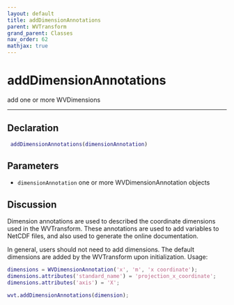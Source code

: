 ```yaml
---
layout: default
title: addDimensionAnnotations
parent: WVTransform
grand_parent: Classes
nav_order: 62
mathjax: true
---
```


#  addDimensionAnnotations

add one or more WVDimensions


---

## Declaration
```matlab
 addDimensionAnnotations(dimensionAnnotation)
```
## Parameters
+ `dimensionAnnotation`  one or more WVDimensionAnnotation objects

## Discussion

  Dimension annotations are used to described the coordinate dimensions
  used in the WVTransform. These annotations are used to add variables to
  NetCDF files, and also used to generate the online documentation.
 
  In general, users should not need to add dimensions. The default
  dimensions are added by the WVTransform upon initialization.
  Usage:
 
  ```matlab
  dimensions = WVDimensionAnnotation('x', 'm', 'x coordinate');
  dimensions.attributes('standard_name') = 'projection_x_coordinate';
  dimensions.attributes('axis') = 'X';
 
  wvt.addDimensionAnnotations(dimension);
  ```
      
